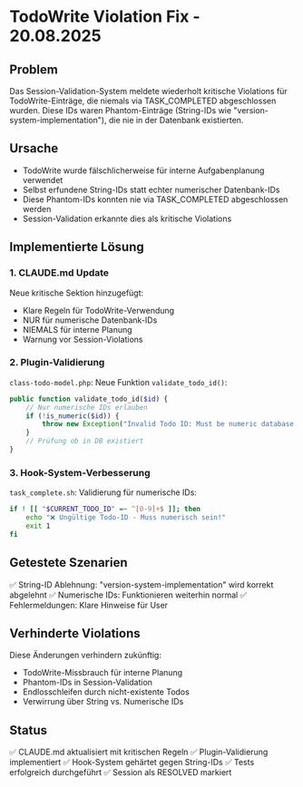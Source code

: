 # TodoWrite Violation Fix - 20.08.2025

## Problem
Das Session-Validation-System meldete wiederholt kritische Violations für TodoWrite-Einträge, die niemals via TASK_COMPLETED abgeschlossen wurden. Diese IDs waren Phantom-Einträge (String-IDs wie "version-system-implementation"), die nie in der Datenbank existierten.

## Ursache
- TodoWrite wurde fälschlicherweise für interne Aufgabenplanung verwendet
- Selbst erfundene String-IDs statt echter numerischer Datenbank-IDs
- Diese Phantom-IDs konnten nie via TASK_COMPLETED abgeschlossen werden
- Session-Validation erkannte dies als kritische Violations

## Implementierte Lösung

### 1. CLAUDE.md Update
Neue kritische Sektion hinzugefügt:
- Klare Regeln für TodoWrite-Verwendung
- NUR für numerische Datenbank-IDs
- NIEMALS für interne Planung
- Warnung vor Session-Violations

### 2. Plugin-Validierung
`class-todo-model.php`: Neue Funktion `validate_todo_id()`:
```php
public function validate_todo_id($id) {
    // Nur numerische IDs erlauben
    if (!is_numeric($id)) {
        throw new Exception("Invalid Todo ID: Must be numeric database ID");
    }
    // Prüfung ob in DB existiert
}
```

### 3. Hook-System-Verbesserung
`task_complete.sh`: Validierung für numerische IDs:
```bash
if ! [[ "$CURRENT_TODO_ID" =~ ^[0-9]+$ ]]; then
    echo "❌ Ungültige Todo-ID - Muss numerisch sein!"
    exit 1
fi
```

## Getestete Szenarien
✅ String-ID Ablehnung: "version-system-implementation" wird korrekt abgelehnt
✅ Numerische IDs: Funktionieren weiterhin normal
✅ Fehlermeldungen: Klare Hinweise für User

## Verhinderte Violations
Diese Änderungen verhindern zukünftig:
- TodoWrite-Missbrauch für interne Planung
- Phantom-IDs in Session-Validation
- Endlosschleifen durch nicht-existente Todos
- Verwirrung über String vs. Numerische IDs

## Status
✅ CLAUDE.md aktualisiert mit kritischen Regeln
✅ Plugin-Validierung implementiert
✅ Hook-System gehärtet gegen String-IDs
✅ Tests erfolgreich durchgeführt
✅ Session als RESOLVED markiert